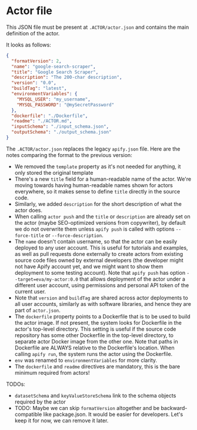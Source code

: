 # Actor file

This JSON file must be present at `.ACTOR/actor.json` and contains the main definition of the actor.

It looks as follows:

```json
{
  "formatVersion": 2,
  "name": "google-search-scraper",
  "title": "Google Search Scraper",
  "description": "The 200-char description",
  "version": "0.0",
  "buildTag": "latest",
  "environmentVariables": {
    "MYSQL_USER": "my_username",
    "MYSQL_PASSWORD": "@mySecretPassword"
  },
  "dockerfile": "./Dockerfile",
  "readme": "./ACTOR.md",
  "inputSchema": "./input_schema.json",
  "outputSchema": "./output_schema.json"
}
```

The `.ACTOR/actor.json` replaces the legacy `apify.json` file.
Here are the notes comparing the format to the previous version:

- We removed the `template` property as it's not needed for anything, it only stored the original template
- There's a new `title` field for a human-readable name of the actor.
  We're moving towards having human-readable names shown for actors everywhere,
  so it makes sense to define `title` directly in the source code.
- Similarly, we added `description` for the short description of what the actor does.
- When calling `actor push` and the `title` or `description` are already set
  on the actor (maybe SEO-optimized versions from copywriter),
  by default we do not overwrite them
  unless `apify push` is called with options `--force-title` or `--force-description`.
- The `name` doesn't contain username, so that the actor can be easily deployed
  to any user account. This is useful for tutorials and examples, as well as
  pull requests done externally to create actors from existing source code files
  owned by external developers
  (the developer might not have Apify account yet, and we might want to show them deployment
  to some testing account).
  Note that `apify push` has option `--target=eva/my-actor:0.0` that allows
  deployment of the actor under a different user account, using permissions
  and personal API token of the current user.
- Note that `version` and `buildTag` are shared across actor deployments to
  all user accounts, similarly as with software libraries,
  and hence they are part of `actor.json`.
- The `dockerfile` property points to a Dockerfile that is to be used to build the
  actor image. If not present, the system looks for Dockerfile in the actor's top-level
  directory. This setting is useful if the source code repository has some
  other Dockerfile in the top-level directory, to separate actor Docker image from the
  other one. Note that paths in Dockerfile are ALWAYS relative to the Dockerfile's location.
  When calling `apify run`, the system runs the actor using the Dockerfile.
- `env` was renamed to `environmentVariables` for more clarity.
- The `dockerfile` and `readme` directives are mandatory, this is the bare minimum required from actors!

TODOs:
- `datasetSchema` and `keyValueStoreSchema` link to the schema objects required
  by the actor
- TODO: Maybe we can skip `formatVersion` altogether and be backward-compatible like package.json.
  It would be easier for developers. Let's keep it for now, we can remove it later.
